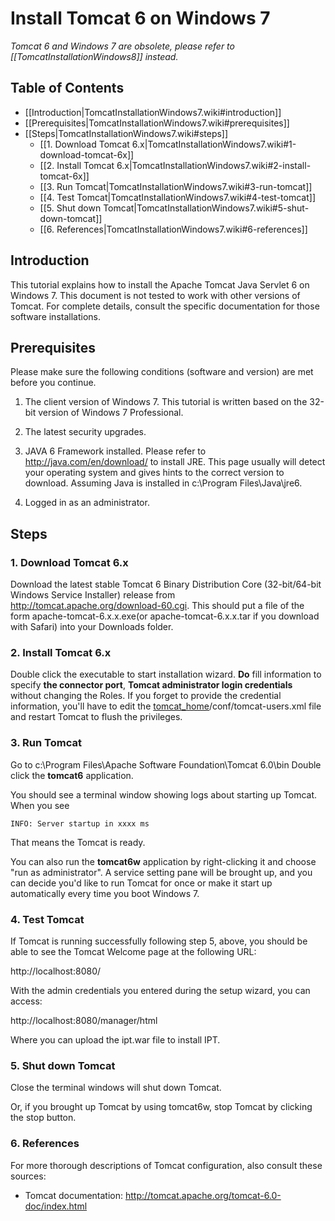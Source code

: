 # Install Tomcat 6 on Windows 7

_Tomcat 6 and Windows 7 are obsolete, please refer to [[TomcatInstallationWindows8]] instead._

## Table of Contents
+ [[Introduction|TomcatInstallationWindows7.wiki#introduction]]
+ [[Prerequisites|TomcatInstallationWindows7.wiki#prerequisites]]
+ [[Steps|TomcatInstallationWindows7.wiki#steps]]
  + [[1. Download Tomcat 6.x|TomcatInstallationWindows7.wiki#1-download-tomcat-6x]]
  + [[2. Install Tomcat 6.x|TomcatInstallationWindows7.wiki#2-install-tomcat-6x]]
  + [[3. Run Tomcat|TomcatInstallationWindows7.wiki#3-run-tomcat]]
  + [[4. Test Tomcat|TomcatInstallationWindows7.wiki#4-test-tomcat]]
  + [[5. Shut down Tomcat|TomcatInstallationWindows7.wiki#5-shut-down-tomcat]]
  + [[6. References|TomcatInstallationWindows7.wiki#6-references]]

## Introduction
This tutorial explains how to install the Apache Tomcat Java Servlet 6 on Windows 7. This document is not tested to work with other versions of Tomcat. For complete details, consult the specific documentation for those software installations.

## Prerequisites
Please make sure the following conditions (software and version) are met before you continue.

1) The client version of Windows 7. This tutorial is written based on the 32-bit version of Windows 7 Professional.

2) The latest security upgrades.

3) JAVA 6 Framework installed. Please refer to http://java.com/en/download/ to install JRE. This page usually will detect your operating system and gives hints to the correct version to download. Assuming Java is installed in c:\\Program Files\Java\jre6.

4) Logged in as an administrator.

## Steps
### 1. Download Tomcat 6.x
Download the latest stable Tomcat 6 Binary Distribution Core (32-bit/64-bit Windows Service Installer) release from http://tomcat.apache.org/download-60.cgi. This should put a file of the form apache-tomcat-6.x.x.exe(or apache-tomcat-6.x.x.tar if you download with Safari) into your Downloads folder.

### 2. Install Tomcat 6.x
Double click the executable to start installation wizard. **Do** fill information to specify **the connector port**, **Tomcat administrator login credentials** without changing the Roles. If you forget to provide the credential information, you'll have to edit the [tomcat\_home](tomcat_home.md)/conf/tomcat-users.xml file and restart Tomcat to flush the privileges.

### 3. Run Tomcat
Go to c:\\Program Files\Apache Software Foundation\Tomcat 6.0\bin
Double click the **tomcat6** application.

You should see a terminal window showing logs about starting up Tomcat. When you see

```
INFO: Server startup in xxxx ms
```

That means the Tomcat is ready.

You can also run the **tomcat6w** application by right-clicking it and choose "run as administrator". A service setting pane will be brought up, and you can decide you'd like to run Tomcat for once or make it start up automatically every time you boot Windows 7.

### 4. Test Tomcat
If Tomcat is running successfully following step 5, above, you should be able to see the Tomcat Welcome page at the following URL:

http://localhost:8080/

With the admin credentials you entered during the setup wizard, you can access:

http://localhost:8080/manager/html

Where you can upload the ipt.war file to install IPT.

### 5. Shut down Tomcat
Close the terminal windows will shut down Tomcat.

Or, if you brought up Tomcat by using tomcat6w, stop Tomcat by clicking the stop button.

### 6. References
For more thorough descriptions of Tomcat configuration, also consult these sources:

  * Tomcat documentation: http://tomcat.apache.org/tomcat-6.0-doc/index.html